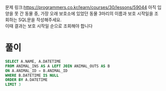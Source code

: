 문제 링크:https://programmers.co.kr/learn/courses/30/lessons/59044
아직 입양을 못 간 동물 중, 가장 오래 보호소에 있었던 동물 3마리의 이름과 보호 시작일을 조회하는 SQL문을 작성해주세요.  
이때 결과는 보호 시작일 순으로 조회해야 합니다
# 풀이
```sql
SELECT A.NAME, A.DATETIME 
FROM ANIMAL_INS AS A LEFT JOIN ANIMAL_OUTS AS B
ON A.ANIMAL_ID = B.ANIMAL_ID
WHERE B.DATETIME IS NULL
ORDER BY A.DATETIME
LIMIT 3
```
